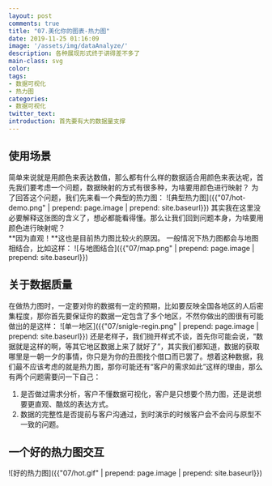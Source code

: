 ```yaml
---
layout: post
comments: true
title: "07.美化你的图表-热力图"
date: 2019-11-25 01:16:09
image: '/assets/img/dataAnalyze/'
description: 各种展现形式终于讲得差不多了
main-class: svg
color:
tags:
- 数据可视化
- 热力图
categories:
- 数据可视化
twitter_text:
introduction: 首先要有大的数据量支撑
---
```


## 使用场景
简单来说就是用颜色来表达数值，那么都有什么样的数据适合用颜色来表达呢，首先我们要考虑一个问题，数据映射的方式有很多种，为啥要用颜色进行映射？ 为了回答这个问题，我们先来看一个典型的热力图：
![典型热力图]({{"07/hot-demo.png" | prepend: page.image | prepend: site.baseurl}})
其实我在这里没必要解释这张图的含义了，想必都能看得懂。那么让我们回到问题本身，为啥要用颜色进行映射呢？  
**因为直观！**这也是目前热力图比较火的原因。
一般情况下热力图都会与地图相结合，比如这样：
![与地图结合]({{"07/map.png" | prepend: page.image | prepend: site.baseurl}})

## 关于数据质量
在做热力图时，一定要对你的数据有一定的预期，比如要反映全国各地区的人后密集程度，那你首先要保证你的数据一定包含了多个地区，不然你做出的图很有可能做出的是这样：
![单一地区]({{"07/snigle-regin.png" | prepend: page.image | prepend: site.baseurl}})
还是老样子，我们抛开样式不谈，首先你可能会说，“数据就是这样的啊，等其它地区数据上来了就好了”，其实我们都知道，数据的获取哪里是一朝一夕的事情，你只是为你的丑图找个借口而已罢了。想着这种数据，我们最不应该考虑的就是热力图，那你可能还有“客户的需求如此”这样的理由，那么有两个问题需要问一下自己：
1. 是否做过需求分析，客户不懂数据可视化，客户是只想要个热力图，还是说想要更直观、酷炫的表达方式。 
2. 数据的完整性是否提前与客户沟通过，到时演示的时候客户会不会问与原型不一致的问题。

## 一个好的热力图交互
![好的热力图]({{"07/hot.gif" | prepend: page.image | prepend: site.baseurl}})